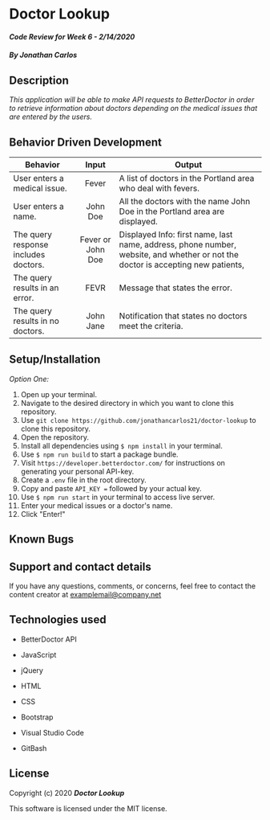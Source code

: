 # Doctor Lookup

#### _Code Review for Week 6 - 2/14/2020_

#### _By Jonathan Carlos_

## **Description**

_This application will be able to make API requests to BetterDoctor in order to retrieve information about doctors depending on the medical issues that are entered by the users._

## **Behavior Driven Development**

| Behavior | Input | Output |
|----------|:-----:|--------|
| User enters a medical issue. | Fever | A list of doctors in the Portland area who deal with fevers. |
| User enters a name. | John Doe | All the doctors with the name John Doe in the Portland area are displayed. |
| The query response includes doctors. | Fever or John Doe | Displayed Info: first name, last name, address, phone number, website, and whether or not the doctor is accepting new patients, |
| The query results in an error. | FEVR | Message that states the error. |
| The query results in no doctors. | John Jane | Notification that states no doctors meet the criteria. |

## **Setup/Installation**

*Option One:*
1. Open up your terminal.
2. Navigate to the desired directory in which you want to clone this repository.
3. Use `git clone https://github.com/jonathancarlos21/doctor-lookup` to clone this repository.
4. Open the repository.
5. Install all dependencies using `$ npm install` in your terminal.
6. Use `$ npm run build` to start a package bundle.
7. Visit `https://developer.betterdoctor.com/` for instructions on generating your personal API-key.
8. Create a `.env` file in the root directory.
9. Copy and paste `API_KEY =` followed by your actual key.
10. Use `$ npm run start` in your terminal to access live server.
11. Enter your medical issues or a doctor's name.
12. Click "Enter!"

## **Known Bugs**



## **Support and contact details**

If you have any questions, comments, or concerns, feel free to contact the content creator at examplemail@company.net 

## **Technologies used**
* BetterDoctor API

* JavaScript

* jQuery

* HTML

* CSS

* Bootstrap

* Visual Studio Code

* GitBash

## **License**

Copyright (c) 2020 **_Doctor Lookup_**

This software is licensed under the MIT license.